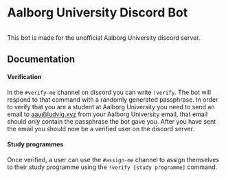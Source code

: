 # Aalborg University Discord Bot

<a href="https://discord.gg/JfGRgpg"><img src="https://discordapp.com/api/guilds/394918256734896128/embed.png" alt="" /></a>

This bot is made for the unofficial Aalborg University discord server.

## Documentation

#### Verification

In the `#verify-me` channel on discord you can write `!verify`. The bot will respond to that command with a randomly generated passphrase. In order to verify that you are a student at Aalborg University you need to send an email to aau@ludvig.xyz from your Aalborg University email, that email should _only_ contain the passphrase the bot gave you. After you have sent the email you should now be a verified user on the discord server.

#### Study programmes

Once verified, a user can use the `#assign-me` channel to assign themselves to their study programme using the `!verify [study programme]` command.
